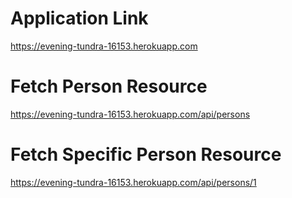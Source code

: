 # Application Link

https://evening-tundra-16153.herokuapp.com

# Fetch Person Resource

https://evening-tundra-16153.herokuapp.com/api/persons

# Fetch Specific Person Resource

https://evening-tundra-16153.herokuapp.com/api/persons/1
